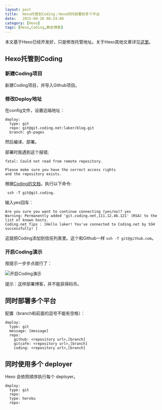 ```yaml
---
layout: post
title:  Hexo托管到Coding；Hexo同时部署到多个平台
date:   2015-09-28 08:24:00
category: [Hexo]
tags: [Hexo,Coding,静态博客]
---
```


本文基于Hexo已经开发好，只是修改托管地址。关于Hexo其他文章详见[这里][1]。

## Hexo托管到Coding

### 新建Coding项目

新建Coding项目，并导入Github项目。

<!--more-->

### 修改Deploy地址

在config文件，设置远端地址：

    deploy:
      type: git
      repo: git@git.coding.net:laker/blog.git
      branch: gh-pages

然后编译、部署。

部署时我遇到这个报错;

    fatal: Could not read from remote repository.
    
    Please make sure you have the correct access rights
    and the repository exists.

根据[Coding的文档][2]，执行以下命令:

     ssh -T git@git.coding.
     
输入yes回车：

    Are you sure you want to continue connecting (yes/no)? yes
    Warning: Permanently added 'git.coding.net,111.12.46.121' (RSA) to the list of known hosts.
    Coding.net Tips : [Hello laker! You've connected to Coding.net by SSH successfully! ]

这就把Coding添加到信任列表里。这个和Github一样 `ssh -T git@github.com`。

### 开启Coding演示
按提示一步步点就行了：

![开启Coding演示][3]

提示：这样部署博客，并不能获得码币。

## 同时部署多个平台

配置（branch和前面的逗号不能有空格）：

    deploy:
      type: git
      message: [message]
      repo: 
        github: <repository url>,[branch]
        gitcafe: <repository url>,[branch]
        coding: <repository url>,[branch]

## 同时使用多个 deployer

Hexo 会依照顺序执行每个 deployer。

    deploy:
      type: git
      repo: 
      type: heroku
      repo:


  [1]: http://laker.me/blog/categories/Hexo/
  [2]: https://coding.net/help/about_git/about_ssh_host_key
  [3]: http://77g54f.com1.z0.glb.clouddn.com/QQ20150918140237.png?imageView2/1/q/100|watermark/1/image/aHR0cDovLzc3ZzU0Zi5jb20xLnowLmdsYi5jbG91ZGRuLmNvbS9sYWtlcjIucG5n/dissolve/100/gravity/South/dy/5